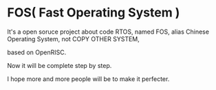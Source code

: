 FOS( Fast Operating System )
==========

It's a open soruce project about code RTOS, named FOS, alias Chinese Operating System, not COPY OTHER SYSTEM,

based on OpenRISC.

Now it will be complete step by step.

I hope more and more people will be to make it perfecter.

